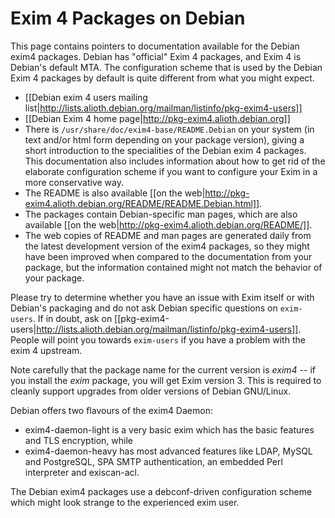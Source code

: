 # Exim 4 Packages on Debian

This page contains pointers to documentation available for the Debian exim4 packages. Debian has "official" Exim 4 packages, and Exim 4 is Debian's default MTA. The configuration scheme that is used by the Debian Exim 4 packages by default is quite different from what you might expect.

* [[Debian exim 4 users mailing list|http://lists.alioth.debian.org/mailman/listinfo/pkg-exim4-users]]
* [[Debian Exim 4 home page|http://pkg-exim4.alioth.debian.org]]
* There is `/usr/share/doc/exim4-base/README.Debian` on your system (in text and/or html form depending on your package version), giving a short introduction to the specialities of the Debian exim 4 packages. This documentation also includes information about how to get rid of the elaborate configuration scheme if you want to configure your Exim in a more conservative way.
* The README is also available [[on the web|http://pkg-exim4.alioth.debian.org/README/README.Debian.html]].
* The packages contain Debian-specific man pages, which are also available [[on the web|http://pkg-exim4.alioth.debian.org/README/]].
* The web copies of README and man pages are generated daily from the latest development version of the exim4 packages, so they might have been improved when compared to the documentation from your package, but the information contained might not match the behavior of your package.

Please try to determine whether you have an issue with Exim itself or with Debian's packaging and do not ask Debian specific questions on `exim-users`. If in doubt, ask on [[pkg-exim4-users|http://lists.alioth.debian.org/mailman/listinfo/pkg-exim4-users]]. People will point you towards `exim-users` if you have a problem with the exim 4 upstream.

Note carefully that the package name for the current version is _exim4_ -- if you install the _exim_ package, you will get Exim version 3.  This is required to cleanly support upgrades from older versions of Debian GNU/Linux.

Debian offers two flavours of the exim4 Daemon:

* exim4-daemon-light is a very basic exim which has the basic features and TLS encryption, while
* exim4-daemon-heavy has most advanced features like LDAP, MySQL and PostgreSQL, SPA SMTP authentication, an embedded Perl interpreter and exiscan-acl.

The Debian exim4 packages use a debconf-driven configuration scheme which might look strange to the experienced exim user.
